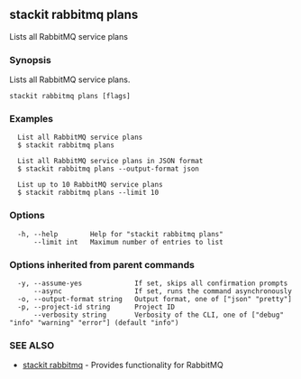 ## stackit rabbitmq plans

Lists all RabbitMQ service plans

### Synopsis

Lists all RabbitMQ service plans.

```
stackit rabbitmq plans [flags]
```

### Examples

```
  List all RabbitMQ service plans
  $ stackit rabbitmq plans

  List all RabbitMQ service plans in JSON format
  $ stackit rabbitmq plans --output-format json

  List up to 10 RabbitMQ service plans
  $ stackit rabbitmq plans --limit 10
```

### Options

```
  -h, --help        Help for "stackit rabbitmq plans"
      --limit int   Maximum number of entries to list
```

### Options inherited from parent commands

```
  -y, --assume-yes             If set, skips all confirmation prompts
      --async                  If set, runs the command asynchronously
  -o, --output-format string   Output format, one of ["json" "pretty"]
  -p, --project-id string      Project ID
      --verbosity string       Verbosity of the CLI, one of ["debug" "info" "warning" "error"] (default "info")
```

### SEE ALSO

* [stackit rabbitmq](./stackit_rabbitmq.md)	 - Provides functionality for RabbitMQ

